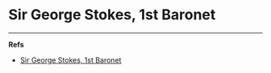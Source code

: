 Sir George Stokes, 1st Baronet
==============================

---

**Refs**

* [Sir George Stokes, 1st Baronet](http://en.wikipedia.org/wiki/Sir_George_Stokes,_1st_Baronet)